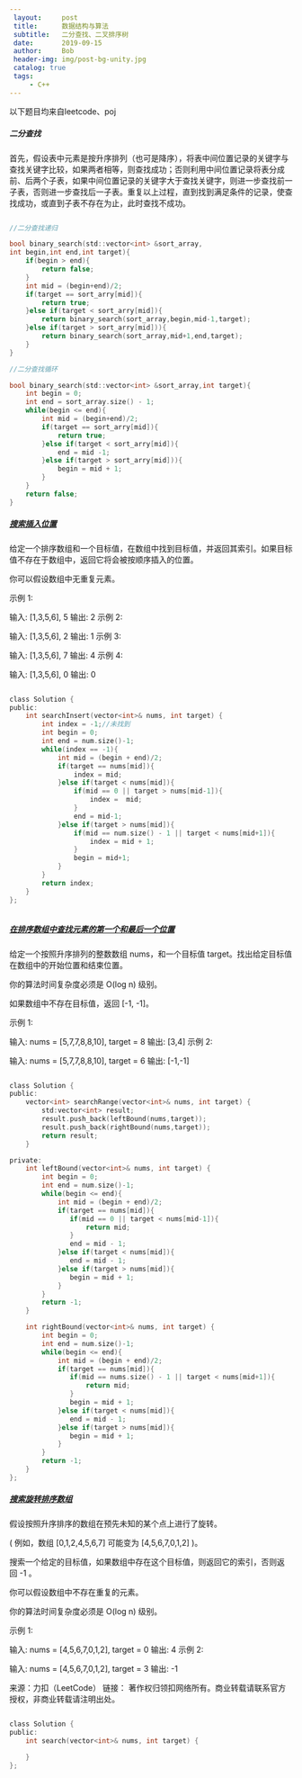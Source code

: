 ```yaml
---
 layout:     post
 title:      数据结构与算法
 subtitle:   二分查找、二叉排序树
 date:       2019-09-15
 author:     Bob
 header-img: img/post-bg-unity.jpg
 catalog: true
 tags:
     - C++
---
```


以下题目均来自leetcode、poj

##### 二分查找

首先，假设表中元素是按升序排列（也可是降序），将表中间位置记录的关键字与查找关键字比较，如果两者相等，则查找成功；否则利用中间位置记录将表分成前、后两个子表，如果中间位置记录的关键字大于查找关键字，则进一步查找前一子表，否则进一步查找后一子表。重复以上过程，直到找到满足条件的记录，使查找成功，或直到子表不存在为止，此时查找不成功。

```c

//二分查找递归

bool binary_search(std::vector<int> &sort_array,
int begin,int end,int target){
    if(begin > end){
        return false;
    }
    int mid = (begin+end)/2;
    if(target == sort_arry[mid]){
        return true;
    }else if(target < sort_arry[mid]){
        return binary_search(sort_array,begin,mid-1,target);
    }else if(target > sort_arry[mid])){
        return binary_search(sort_array,mid+1,end,target);
    }
}

//二分查找循环

bool binary_search(std::vector<int> &sort_array,int target){
    int begin = 0;
    int end = sort_array.size() - 1;
    while(begin <= end){
        int mid = (begin+end)/2;
        if(target == sort_arry[mid]){
            return true;
        }else if(target < sort_arry[mid]){
            end = mid -1;
        }else if(target > sort_arry[mid])){
            begin = mid + 1;
        }
    }
    return false;
}

```



##### [搜索插入位置](https://leetcode.com/problems/search-insert-position) 

给定一个排序数组和一个目标值，在数组中找到目标值，并返回其索引。如果目标值不存在于数组中，返回它将会被按顺序插入的位置。

你可以假设数组中无重复元素。

示例 1:

输入: [1,3,5,6], 5
输出: 2
示例 2:

输入: [1,3,5,6], 2
输出: 1
示例 3:

输入: [1,3,5,6], 7
输出: 4
示例 4:

输入: [1,3,5,6], 0
输出: 0



```c

class Solution {
public:
    int searchInsert(vector<int>& nums, int target) {
        int index = -1;//未找到
        int begin = 0;
        int end = num.size()-1;
        while(index == -1){
            int mid = (begin + end)/2;
            if(target == nums[mid]){
                index = mid;
            }else if(target < nums[mid]){
                if(mid == 0 || target > nums[mid-1]){
                    index =  mid;
                }
                end = mid-1;
            }else if(target > nums[mid]){
                if(mid == num.size() - 1 || target < nums[mid+1]){
                    index = mid + 1;
                }
                begin = mid+1;
            }
        }
        return index;
    }
};



```


##### [在排序数组中查找元素的第一个和最后一个位置](https://leetcode.com/problems/find-first-and-last-position-of-element-in-sorted-array) 

给定一个按照升序排列的整数数组 nums，和一个目标值 target。找出给定目标值在数组中的开始位置和结束位置。

你的算法时间复杂度必须是 O(log n) 级别。

如果数组中不存在目标值，返回 [-1, -1]。

示例 1:

输入: nums = [5,7,7,8,8,10], target = 8
输出: [3,4]
示例 2:

输入: nums = [5,7,7,8,8,10], target = 6
输出: [-1,-1]


```c

class Solution {
public:
    vector<int> searchRange(vector<int>& nums, int target) {
        std:vector<int> result;
        result.push_back(leftBound(nums,target));
        result.push_back(rightBound(nums,target));
        return result;
    }

private:
    int leftBound(vector<int>& nums, int target) {
        int begin = 0;
        int end = num.size()-1;
        while(begin <= end){
            int mid = (begin + end)/2;
            if(target == nums[mid]){
               if(mid == 0 || target < nums[mid-1]){
                   return mid;
               }
               end = mid - 1;
            }else if(target < nums[mid]){
               end = mid - 1;
            }else if(target > nums[mid]){
               begin = mid + 1;
            }
        }
        return -1;
    }

    int rightBound(vector<int>& nums, int target) {
        int begin = 0;
        int end = num.size()-1;
        while(begin <= end){
            int mid = (begin + end)/2;
            if(target == nums[mid]){
               if(mid == nums.size() - 1 || target < nums[mid+1]){
                   return mid;
               }
               begin = mid + 1;
            }else if(target < nums[mid]){
               end = mid - 1;
            }else if(target > nums[mid]){
               begin = mid + 1;
            }
        }
        return -1;
    }
};


```


##### [搜索旋转排序数组](https://leetcode.com/problems/search-in-rotated-sorted-array) 

假设按照升序排序的数组在预先未知的某个点上进行了旋转。

( 例如，数组 [0,1,2,4,5,6,7] 可能变为 [4,5,6,7,0,1,2] )。

搜索一个给定的目标值，如果数组中存在这个目标值，则返回它的索引，否则返回 -1 。

你可以假设数组中不存在重复的元素。

你的算法时间复杂度必须是 O(log n) 级别。

示例 1:

输入: nums = [4,5,6,7,0,1,2], target = 0
输出: 4
示例 2:

输入: nums = [4,5,6,7,0,1,2], target = 3
输出: -1

来源：力扣（LeetCode）
链接：
著作权归领扣网络所有。商业转载请联系官方授权，非商业转载请注明出处。


```c

class Solution {
public:
    int search(vector<int>& nums, int target) {
        
    }
};


```


##### []() 

```c


```


##### []() 

```c


```